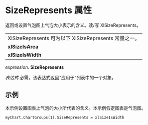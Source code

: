 
# SizeRepresents 属性

返回或设置气泡图上气泡大小表示的含义。读/写 XlSizeRepresents。


||
|:-----|
|XlSizeRepresents 可为以下 XlSizeRepresents 常量之一。|
|**xlSizeIsArea**|
|**xlSizeIsWidth**|

 _expression_. **SizeRepresents**

 _表达式_ 必需。该表达式返回"应用于"列表中的一个对象。

## 示例

本示例设置图表上气泡的大小所代表的含义。本示例假定图表是气泡图。


```
myChart.ChartGroups(1).SizeRepresents = xlSizeIsWidth
```

